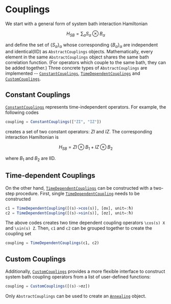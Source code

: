 # Couplings
We start with a general form of system bath interaction Hamiltonian
```math
  H_{SB} = \sum_\alpha S_\alpha\otimes B_\alpha
```
and define the set of $\{S_\alpha\}_\alpha$ whose corresponding $\{B_α\}_\alpha$ are independent and identical(IID) as `AbstractCouplings` objects. Mathematically, every element in the same `AbstractCouplings` object shares the same bath correlation function. (For operators which couple to the same bath, they can be added together.) Three concrete types of `AbstractCouplings` are implemented -- [`ConstantCouplings`](@ref), [`TimeDependentCouplings`](@ref) and [`CustomCouplings`](@ref).
## Constant Couplings
[`ConstantCouplings`](@ref) represents time-independent operators. For example, the following codes
```julia
coupling = ConstantCouplings(["ZI", "IZ"])
```
creates a set of two constant operators: $ZI$ and $IZ$. The corresponding interaction Hamiltonian is
```math
  H_{SB} = ZI⊗B_1 + IZ⊗B_2
```
where $B_1$ and $B_2$ are IID. 
## Time-dependent Couplings
On the other hand, [`TimeDependentCouplings`](@ref) can be constructed with a two-step procedure. First, single [`TimeDependentCoupling`](@ref) needs to be constructed
```julia
c1 = TimeDependentCoupling([(s)->cos(s)], [σx], unit=:ħ)
c2 = TimeDependentCoupling([(s)->sin(s)], [σz], unit=:ħ)
```
The above codes creates two time dependent coupling operators ``\cos(s) X`` and ``\sin(s) Z``. Then, `c1` and `c2` can be grouped together to create the coupling set
```julia
coupling = TimeDependentCouplings(c1, c2)
```
## Custom Couplings
Additionally, [`CustomCouplings`](@ref) provides a more flexible interface to construct system bath coupling operators from a list of user-defined functions:
```julia
coupling = CustomCouplings([(s)->σz])
```


Only `AbstractCouplings` can be used to create an [`Annealing`](@ref) object.
